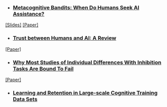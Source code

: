 * ### [Metacognitive Bandits: When Do Humans Seek AI Assistance?](metaban.md)
[[Slides]](metaban.pdf) [[Paper]](https://escholarship.org/content/qt7xc470dt/qt7xc470dt.pdf)<br>

* ### [Trust between Humans and AI: A Review](trust.md) 
[[Paper]](trust_review.pdf)<br>

* ### [Why Most Studies of Individual Differences With Inhibition Tasks Are Bound To Fail](p.md) 
[[Paper]](p.pdf)<br>

* ### [Learning and Retention in Large-scale Cognitive Training Data Sets](lumos.md)<br>

